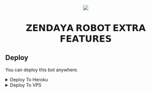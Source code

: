 <p align="center">
  <img src="https://telegra.ph/file/5c3d3ffcfd314b80757d9.jpg">
</p>
<h1 align="center">
  <b>𝗭𝗘𝗡𝗗𝗔𝗬𝗔 𝗥𝗢𝗕𝗢𝗧 𝗘𝗫𝗧𝗥𝗔 𝗙𝗘𝗔𝗧𝗨𝗥𝗘𝗦</b>
</h1>

## Deploy
You can deploy this bot anywhere.


<details><summary>Deploy To Heroku</summary>
<p>
<br>
<a href="https://heroku.com/deploy?template=https://github.com/sherlocksha1/ZendayaRoBotV3">
  <img src="https://www.herokucdn.com/deploy/button.svg" alt="Deploy">
</a>
</p>
</details>

<details><summary>Deploy To VPS</summary>
<p>
<pre>
git clone https://github.com/TEAM-FLUFFY/ZendayaRoBotV3
# Install Packages
pip3 install -r requirements.txt
Edit info.py with variables as given below then run bot
python3 bot.py
</pre>
</p>
</details>
